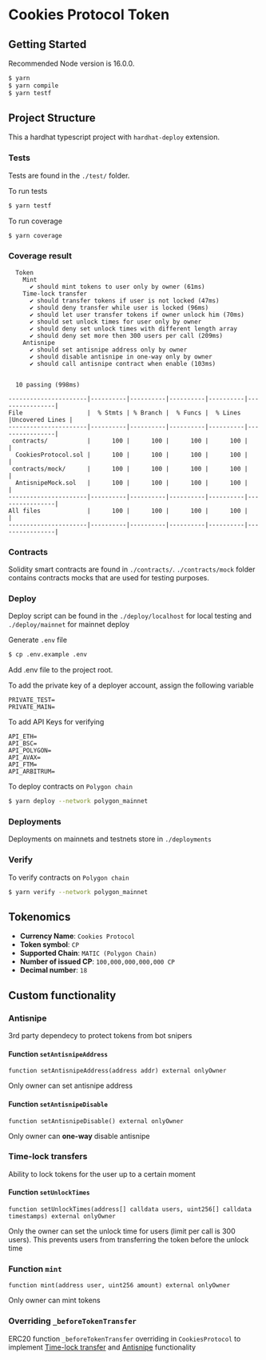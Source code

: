 # Cookies Protocol Token

## Getting Started

Recommended Node version is 16.0.0.

```bash
$ yarn
$ yarn compile
$ yarn testf
```

## Project Structure

This a hardhat typescript project with `hardhat-deploy` extension.

### Tests

Tests are found in the `./test/` folder.

To run tests

```bash
$ yarn testf
```

To run coverage

```bash
$ yarn coverage
```

### Coverage result

```text
  Token
    Mint
      ✔ should mint tokens to user only by owner (61ms)
    Time-lock transfer
      ✔ should transfer tokens if user is not locked (47ms)
      ✔ should deny transfer while user is locked (96ms)
      ✔ should let user transfer tokens if owner unlock him (70ms)
      ✔ should set unlock times for user only by owner
      ✔ should deny set unlock times with different length array
      ✔ should deny set more then 300 users per call (209ms)
    Antisnipe
      ✔ should set antisnipe address only by owner
      ✔ should disable antisnipe in one-way only by owner
      ✔ should call antisnipe contract when enable (103ms)


  10 passing (998ms)

----------------------|----------|----------|----------|----------|----------------|
File                  |  % Stmts | % Branch |  % Funcs |  % Lines |Uncovered Lines |
----------------------|----------|----------|----------|----------|----------------|
 contracts/           |      100 |      100 |      100 |      100 |                |
  CookiesProtocol.sol |      100 |      100 |      100 |      100 |                |
 contracts/mock/      |      100 |      100 |      100 |      100 |                |
  AntisnipeMock.sol   |      100 |      100 |      100 |      100 |                |
----------------------|----------|----------|----------|----------|----------------|
All files             |      100 |      100 |      100 |      100 |                |
----------------------|----------|----------|----------|----------|----------------|
```

### Contracts

Solidity smart contracts are found in `./contracts/`.
`./contracts/mock` folder contains contracts mocks that are used for testing purposes.

### Deploy

Deploy script can be found in the `./deploy/localhost` for local testing and `./deploy/mainnet` for mainnet deploy

Generate `.env` file

```bash
$ cp .env.example .env
```

Add .env file to the project root.

To add the private key of a deployer account, assign the following variable

```
PRIVATE_TEST=
PRIVATE_MAIN=
```

To add API Keys for verifying

```
API_ETH=
API_BSC=
API_POLYGON=
API_AVAX=
API_FTM=
API_ARBITRUM=
```

To deploy contracts on `Polygon chain`

```bash
$ yarn deploy --network polygon_mainnet
```

### Deployments

Deployments on mainnets and testnets store in `./deployments`

### Verify

To verify contracts on `Polygon chain`

```bash
$ yarn verify --network polygon_mainnet
```

## Tokenomics

- **Currency Name**: `Cookies Protocol`
- **Token symbol**: `CP`
- **Supported Chain**: `MATIC (Polygon Chain)`
- **Number of issued CP**: `100,000,000,000,000 CP`
- **Decimal number**: `18`

## Custom functionality

### Antisnipe

3rd party dependecy to protect tokens from bot snipers

#### Function `setAntisnipeAddress`

```solidity
function setAntisnipeAddress(address addr) external onlyOwner
```

Only owner can set antisnipe address

#### Function `setAntisnipeDisable`

```solidity
function setAntisnipeDisable() external onlyOwner
```

Only owner can **one-way** disable antisnipe

### Time-lock transfers

Ability to lock tokens for the user up to a certain moment

#### Function `setUnlockTimes`

```solidity
function setUnlockTimes(address[] calldata users, uint256[] calldata timestamps) external onlyOwner
```

Only the owner can set the unlock time for users (limit per call is 300 users). This prevents users from transferring the token before the unlock time

### Function `mint`

```solidity
function mint(address user, uint256 amount) external onlyOwner
```

Only owner can mint tokens

### Overriding `_beforeTokenTransfer`

ERC20 function `_beforeTokenTransfer` overriding in `CookiesProtocol` to implement [Time-lock transfer](#time-lock-transfers) and [Antisnipe](#antisnipe) functionality
